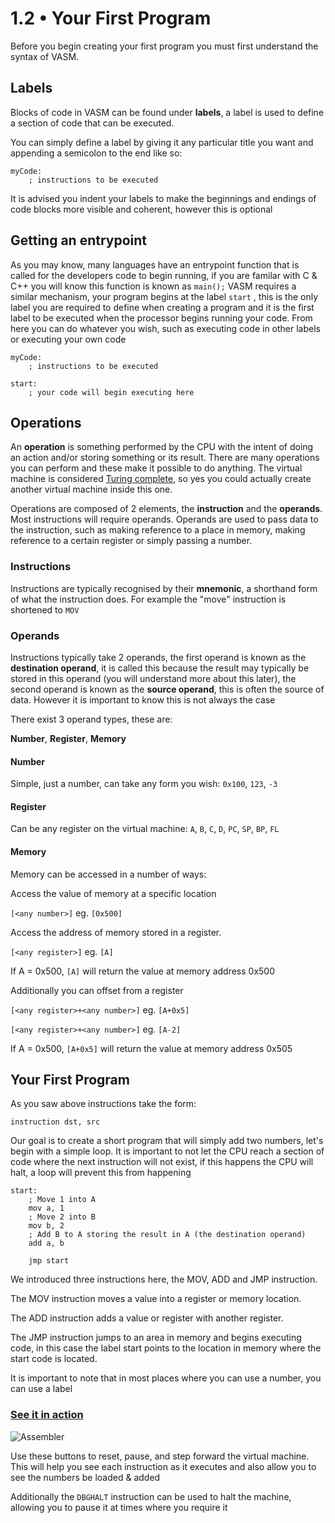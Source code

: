 1.2 • Your First Program
===================

Before you begin creating your first program you must first understand the syntax of VASM.

Labels
-

Blocks of code in VASM can be found under **labels**, a label is used to define a section of code that can be executed.

You can simply define a label by giving it any particular title you want and appending a semicolon to the end like so:

	myCode:	
		; instructions to be executed

It is advised you indent your labels to make the beginnings and endings of code blocks more visible and coherent, however this is optional
	
Getting an entrypoint
-

As you may know, many languages have an entrypoint function that is called for the developers code to begin running, if you are familar with C & C++ you will know this function is known as `main();` VASM requires a similar mechanism, your program begins at the label  `start` , this is the only label you are required to define when creating a program and it is the first label to be executed when the processor begins running your code. From here you can do whatever you wish, such as executing code in other labels or executing your own code

	myCode:	
		; instructions to be executed
		
	start:
		; your code will begin executing here

Operations
-

An **operation** is something performed by the CPU with the intent of doing an action and/or storing something or its result. There are many operations you can perform and these make it possible to do anything. The virtual machine is considered [Turing complete](https://en.wikipedia.org/wiki/Turing_completeness), so yes you could actually create another virtual machine inside this one.

Operations are composed of 2 elements, the **instruction** and the **operands**. Most instructions will require operands. Operands are used to pass data to the instruction, such as making reference to a place in memory, making reference to a certain register or simply passing a number.

### Instructions

Instructions are typically recognised by their **mnemonic**, a shorthand form of what the instruction does. For example the "move" instruction is shortened to `MOV`

### Operands

Instructions typically take 2 operands, the first operand is known as the **destination operand**, it is called this because the result may typically be stored in this operand (you will understand more about this later), the second operand is known as the **source operand**, this is often the source of data. However it is important to know this is not always the case

There exist 3 operand types, these are:

**Number**, 
**Register**, 
**Memory**

#### **Number**
Simple, just a number, can take any form you wish: `0x100`, `123`, `-3`

#### **Register**
Can be any register on the virtual machine:  `A`, `B`, `C`, `D`, `PC`, `SP`, `BP`, `FL`

#### **Memory**
Memory can be accessed in a number of ways:


Access the value of memory at a specific location

`[<any number>]` eg.  `[0x500]`  


Access the address of memory stored in a register.

`[<any register>]` eg.  `[A]`

If A = 0x500, `[A]` will return the value at memory address 0x500  

Additionally you can offset from a register

`[<any register>+<any number>]` eg.  `[A+0x5]`

`[<any register>+<any number>]` eg.  `[A-2]`

If A = 0x500, `[A+0x5]` will return the value at memory address 0x505  


## Your First Program

As you saw above instructions take the form:

	instruction dst, src
	
Our goal is to create a short program that will simply add two numbers, let's begin with a simple loop. It is important to not let the CPU reach a section of code where the next instruction will not exist, if this happens the CPU will halt, a loop will prevent this from happening

	start:
		; Move 1 into A
		mov a, 1
		; Move 2 into B
		mov b, 2
		; Add B to A storing the result in A (the destination operand)
		add a, b
		
		jmp start

We introduced three instructions here, the MOV, ADD and JMP instruction.

The MOV instruction moves a value into a register or memory location.

The ADD instruction adds a value or register with another register.

The JMP instruction jumps to an area in memory and begins executing code, in this case the label start points to the location in memory where the start code is located.

It is important to note that in most places where you can use a number, you can use a label

### [See it in action](../../../projects/1c4019)

![Assembler](/img/lesson-resource/sandbox-controls.png)

Use these buttons to reset, pause, and step forward the virtual machine. This will help you see each instruction as it executes and also allow you to see the numbers be loaded & added

Additionally the `DBGHALT` instruction can be used to halt the machine, allowing you to pause it at times where you require it

